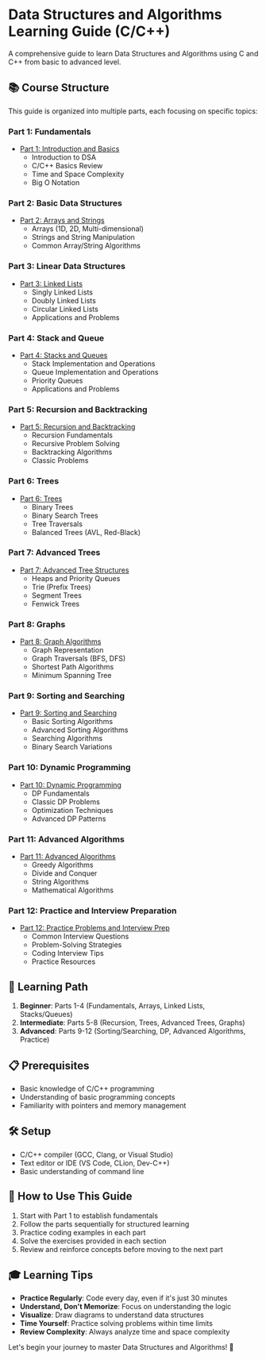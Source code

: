 # Data Structures and Algorithms Learning Guide (C/C++)

A comprehensive guide to learn Data Structures and Algorithms using C and C++ from basic to advanced level.

## 📚 Course Structure

This guide is organized into multiple parts, each focusing on specific topics:

### Part 1: Fundamentals
- [Part 1: Introduction and Basics](./part1-fundamentals.md)
  - Introduction to DSA
  - C/C++ Basics Review
  - Time and Space Complexity
  - Big O Notation

### Part 2: Basic Data Structures
- [Part 2: Arrays and Strings](./part2-arrays-strings.md)
  - Arrays (1D, 2D, Multi-dimensional)
  - Strings and String Manipulation
  - Common Array/String Algorithms

### Part 3: Linear Data Structures
- [Part 3: Linked Lists](./part3-linked-lists.md)
  - Singly Linked Lists
  - Doubly Linked Lists
  - Circular Linked Lists
  - Applications and Problems

### Part 4: Stack and Queue
- [Part 4: Stacks and Queues](./part4-stacks-queues.md)
  - Stack Implementation and Operations
  - Queue Implementation and Operations
  - Priority Queues
  - Applications and Problems

### Part 5: Recursion and Backtracking
- [Part 5: Recursion and Backtracking](./part5-recursion-backtracking.md)
  - Recursion Fundamentals
  - Recursive Problem Solving
  - Backtracking Algorithms
  - Classic Problems

### Part 6: Trees
- [Part 6: Trees](./part6-trees.md)
  - Binary Trees
  - Binary Search Trees
  - Tree Traversals
  - Balanced Trees (AVL, Red-Black)

### Part 7: Advanced Trees
- [Part 7: Advanced Tree Structures](./part7-advanced-trees.md)
  - Heaps and Priority Queues
  - Trie (Prefix Trees)
  - Segment Trees
  - Fenwick Trees

### Part 8: Graphs
- [Part 8: Graph Algorithms](./part8-graphs.md)
  - Graph Representation
  - Graph Traversals (BFS, DFS)
  - Shortest Path Algorithms
  - Minimum Spanning Tree

### Part 9: Sorting and Searching
- [Part 9: Sorting and Searching](./part9-sorting-searching.md)
  - Basic Sorting Algorithms
  - Advanced Sorting Algorithms
  - Searching Algorithms
  - Binary Search Variations

### Part 10: Dynamic Programming
- [Part 10: Dynamic Programming](./part10-dynamic-programming.md)
  - DP Fundamentals
  - Classic DP Problems
  - Optimization Techniques
  - Advanced DP Patterns

### Part 11: Advanced Algorithms
- [Part 11: Advanced Algorithms](./part11-advanced-algorithms.md)
  - Greedy Algorithms
  - Divide and Conquer
  - String Algorithms
  - Mathematical Algorithms

### Part 12: Practice and Interview Preparation
- [Part 12: Practice Problems and Interview Prep](./part12-practice-interview.md)
  - Common Interview Questions
  - Problem-Solving Strategies
  - Coding Interview Tips
  - Practice Resources

## 🎯 Learning Path

1. **Beginner**: Parts 1-4 (Fundamentals, Arrays, Linked Lists, Stacks/Queues)
2. **Intermediate**: Parts 5-8 (Recursion, Trees, Advanced Trees, Graphs)
3. **Advanced**: Parts 9-12 (Sorting/Searching, DP, Advanced Algorithms, Practice)

## 📋 Prerequisites

- Basic knowledge of C/C++ programming
- Understanding of basic programming concepts
- Familiarity with pointers and memory management

## 🛠️ Setup

- C/C++ compiler (GCC, Clang, or Visual Studio)
- Text editor or IDE (VS Code, CLion, Dev-C++)
- Basic understanding of command line

## 📖 How to Use This Guide

1. Start with Part 1 to establish fundamentals
2. Follow the parts sequentially for structured learning
3. Practice coding examples in each part
4. Solve the exercises provided in each section
5. Review and reinforce concepts before moving to the next part

## 🎓 Learning Tips

- **Practice Regularly**: Code every day, even if it's just 30 minutes
- **Understand, Don't Memorize**: Focus on understanding the logic
- **Visualize**: Draw diagrams to understand data structures
- **Time Yourself**: Practice solving problems within time limits
- **Review Complexity**: Always analyze time and space complexity

Let's begin your journey to master Data Structures and Algorithms! 🚀